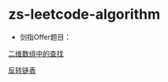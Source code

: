 # zs-leetcode-algorithm
* 剑指Offer题目：

[二维数组中的查找](http://www.jianshu.com/p/cb6433a4bb12)

[反转链表](http://www.jianshu.com/p/b2e595a518af)
